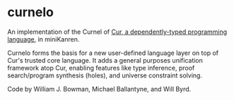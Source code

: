 # curnelo

An implementation of the Curnel of [Cur, a dependently-typed programming language](https://github.com/wilbowma/cur), in miniKanren.

Curnelo forms the basis for a new user-defined language layer on top of Cur's trusted core language.
It adds a general purposes unification framework atop Cur, enabling features like type inference,
proof search/program synthesis (holes), and universe constraint solving.

Code by William J. Bowman, Michael Ballantyne, and Will Byrd.

